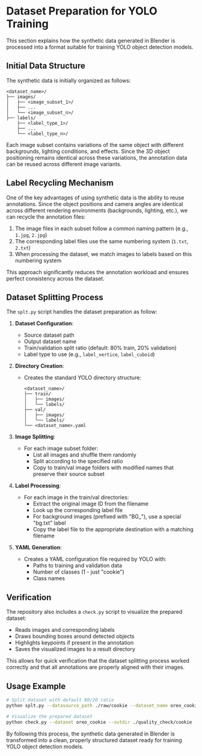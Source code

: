 # Dataset Preparation for YOLO Training

This section explains how the synthetic data generated in Blender is processed into a format suitable for training YOLO object detection models.

## Initial Data Structure

The synthetic data is initially organized as follows:
```
<dataset_name>/
├── images/
│   ├── <image_subset_1>/
│   ├── ...
│   └── <image_subset_n>/
├── labels/
    ├── <label_type_1>/
    ├── ...
    └── <label_type_n>/
```

Each image subset contains variations of the same object with different backgrounds, lighting conditions, and effects. Since the 3D object positioning remains identical across these variations, the annotation data can be reused across different image variants.

## Label Recycling Mechanism

One of the key advantages of using synthetic data is the ability to reuse annotations. Since the object positions and camera angles are identical across different rendering environments (backgrounds, lighting, etc.), we can recycle the annotation files:

1. The image files in each subset follow a common naming pattern (e.g., `1.jpg`, `2.jpg`)
2. The corresponding label files use the same numbering system (`1.txt`, `2.txt`)
3. When processing the dataset, we match images to labels based on this numbering system

This approach significantly reduces the annotation workload and ensures perfect consistency across the dataset.

## Dataset Splitting Process

The `splt.py` script handles the dataset preparation as follow:

1. **Dataset Configuration**:
   - Source dataset path
   - Output dataset name
   - Train/validation split ratio (default: 80% train, 20% validation)
   - Label type to use (e.g., `label_vertice`, `label_cuboid`)

2. **Directory Creation**:
   - Creates the standard YOLO directory structure:
     ```
     <dataset_name>/
     ├── train/
     │   ├── images/
     │   └── labels/
     ├── val/
     │   ├── images/
     │   └── labels/
     └── <dataset_name>.yaml
     ```

3. **Image Splitting**:
   - For each image subset folder:
     - List all images and shuffle them randomly
     - Split according to the specified ratio
     - Copy to train/val image folders with modified names that preserve their source subset

4. **Label Processing**:
   - For each image in the train/val directories:
     - Extract the original image ID from the filename
     - Look up the corresponding label file
     - For background images (prefixed with "BG_"), use a special "bg.txt" label
     - Copy the label file to the appropriate destination with a matching filename

5. **YAML Generation**:
   - Creates a YAML configuration file required by YOLO with:
     - Paths to training and validation data
     - Number of classes (1 - just "cookie")
     - Class names

## Verification

The repository also includes a `check.py` script to visualize the prepared dataset:

- Reads images and corresponding labels
- Draws bounding boxes around detected objects
- Highlights keypoints if present in the annotation
- Saves the visualized images to a result directory

This allows for quick verification that the dataset splitting process worked correctly and that all annotations are properly aligned with their images.

## Usage Example

```bash
# Split dataset with default 80/20 ratio
python splt.py --datasource_path ./raw/cookie --dataset_name oreo_cookie --label_type label_vertice

# Visualize the prepared dataset
python check.py --dataset oreo_cookie --outdir ./quality_check/cookie
```

By following this process, the synthetic data generated in Blender is transformed into a clean, properly structured dataset ready for training YOLO object detection models.